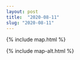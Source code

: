 ```yaml
---
layout: post
title:  "2020-08-11"
slug: "2020-08-11"
---
```

{% include map.html %}

{% include map-alt.html %}
